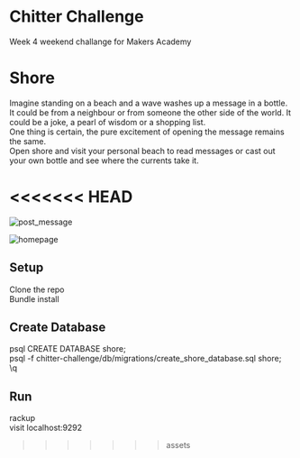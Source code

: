 Chitter Challenge
=================
Week 4 weekend challange for Makers Academy

# Shore

Imagine standing on a beach and a wave washes up a message in a bottle. It could be from a neighbour
or from someone the other side of the world. It could be a joke, a pearl of wisdom or a shopping list.  
One thing is certain, the pure excitement of opening the message remains the same.  
Open shore and visit your personal beach to read messages or cast out your own bottle and see where 
the currents take it.

<<<<<<< HEAD
=======
![post_message](post_message.png)

![homepage](homepage.png)

## Setup

Clone the repo  
Bundle install

## Create Database
psql CREATE DATABASE shore;  
psql -f chitter-challenge/db/migrations/create_shore_database.sql shore;  
\q

## Run
rackup  
visit localhost:9292
>>>>>>> assets
